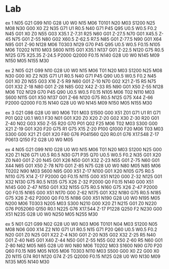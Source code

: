 # Lab
ex 1
N05 G21 G99
N10 G28 U0 W0
N15 M06 T0101
N20 M03 S1200
N25 M08
N30 G00 X0 Z2
N35 G71 U1 R0.5
N40 G71 P45 Q95 U0.5 W0.5 F0.2
N45 G01 X0 Z0
N55 G03 X35.1 Z-7.31 R25
N60 G01 Z-27.5
N70 G01 X45.5 Z-45
N75 G01 Z-55
N80 G02 X60.5 Z-62.5 R7.5
N85 G01 Z-77.5
N90 G01 X64
N95 G01 Z-90
N128 M06 T0303
N129 G70 P45 Q95 U0.5 W0.5 F0.15
N105 M06 T0202
N110 M03 S600
N115 G01 X35.1
N137 G01 Z-22.5
N120 G75 R0.5
N125 G75 X25.35 Z-24.5 P2000 Q2000 F0.15
N140 G28 U0 W0
N145 M09
N150 M05
N155 M30


ex 2
N05 G21 G99
N10 G28 U0 W0
N15 M06 T01
N20 M03 S1200
N25 M08
N30 G00 X0 Z2
N35 G71 U1 R0.5
N40 G71 P45 Q90 U0.5 W0.5 F0.2
N45 G01 X0 Z0
N55 G03 X16 Z-5 R9
N60 G01 Z-10
N70 G02 X21 Z-15 R5
N75 G01 X32 Z-18
N80 G01 Z-28
N85 G02 X42 Z-33 R5
N90 G01 X50 Z-55
N128 M06 T02
N129 G70 P45 Q90 U0.5 W0.5 F0.15
N105 M06 T02
N110 M03 S600
N115 G01 X50
N137 G01 Z-66
N120 G75 R0.5
N125 G75 X44 Z-66 P2000 Q2000 F0.15
N140 G28 U0 W0
N145 M09
N150 M05
N155 M30


ex 3
G21 G98
G28 U0 W0
M06 T01
M03 S1500
G00 X51 Z01
G71 U1 R1
G71 P01 Q02 U0.1 W0.1 F30
N01 G01 X20 Z0
X20 Z-20
G02 X30 Z-30 R20
G01 Z-40
N02 G03 X50 Z-55 R20
G70 P01 Q02 F25
M06 T02
M03 S300
G00 X21 Z-19
G01 X20 F20
G75 R1
G75 X15 Z-20 P100 Q1000 F20
M06 T03
M03 S300
G00 X21 Z1
G01 X20 F80
G76 P041560 Q20 R0.01
G76 X17.548 Z-17 P0613 Q150 F2
G28 U0 W0
M05


ex 4
N05 G21 G99
N10 G28 U0 W0
N15 M06 T01
N20 M03 S1200
N25 G00 X20 Z1
N26 G71 U0.5 R0.5
N30 G71 P35 Q70 U0.5 W0.5 F0.2
N35 G01 X20 Z0
N40 G01 Z-20
N45 G01 X26
N50 G01 X32 Z-23
N55 G01 Z-75
N60 G01 X44
N65 G01 X50 Z-78
N70 G01 Z-85
N75 G28 U0 W0
N80 M05
N85 M06 T0202
N90 M03 S600
N95 G00 X51 Z-17
N100 G01 X20
N105 G75 R0.5
N110 G75 X14 Z-17 P2000 Q0 F0.15
N115 G00 X51
N120 G00 Z-32
N125 G01 X32
N130 G75 R0.5
N135 G75 X26 Z-32 P2000 Q0 F0.15
N140 G00 X51
N145 G00 Z-47
N150 G01 X32
N155 G75 R0.5
N160 G75 X26 Z-47 P2000 Q0 F0.15
N165 G00 X51
N170 G00 Z-62
N175 G01 X32
N180 G75 R0.5
N185 G75 X26 Z-62 P2000 Q0 F0.15
N186 G00 X51
N190 G28 U0 W0
N195 M05
N200 M06 T0303
N205 M03 S300
N210 G00 X20 Z1
N215 G01 Z0
N220 G76 P052060 Q150 R0.1
N225 G76 X17.544 Z-17 P1228 Q250 F2
N230 G00 X51
N235 G28 U0 W0
N250 M05
N255 M30



ex 5
N01 G21 G99
N02 G28 U0 W0
N03 M06 T0101
N04 M03 S1200
N05 M08
N06 G00 X14 Z2
N10 G71 U1 R0.5
N15 G71 P20 Q60 U0.5 W0.5 F0.2
N20 G01 Z0
N25 G01 X22 Z-4
N30 G01 Z-20
N35 G02 X32 Z-25 R5
N40 G01 Z-40
N45 G01 X40 Z-44
N50 G01 Z-55
N55 G02 X50 Z-60 R5
N60 G01 Z-80
N62 M05
N65 G28 U0 W0
N80 M06 T0202
M03 S1600
N90 G70 P20 Q60 F0.15
N95 M05
N105 M06 T0303
N110 M03 S500
G00 X0 Z2
G00 X0 Z0
N115 G74 R01
N120 G74 Z-25 Q2000 F0.15
N125 G28 U0 W0
N130 M09
N135 M05
N140 M30

